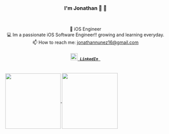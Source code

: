 <h3 align="center">I'm Jonathan 👋</a> 👋</h3>
<br>
<p align="center">
  🍎 iOS Engineer
  <br>
  💻  Im a passionate iOS Software Engineer!! growing and learning everyday.
  <br>
  📫 How to reach me: <a href="mailto: jonathannunez16@gmail.com">jonathannunez16@gmail.com</a>
  
   <h5 align="center">
    <code><a href="https://www.linkedin.com/in/jonathan-nunez-/"><img width="22" src="https://res.cloudinary.com/dkevcmz3i/image/upload/v1620506336/Personal/Github%20front%20readme/linkedin_wzkegb.svg"> LinkedIn </a></code>
  </h5>
</p>





<div style="display:flex;">
<p align=center>
  <a href="https://github.com/anuraghazra/github-readme-stats" title="Go to Source.">
    <img height=174 align="center" src="https://github-readme-stats.vercel.app/api?username=jona1995n&show_icons=true">
  </a>
  <a href="https://github.com/anuraghazra/github-readme-stats">
  <img height=175 align="center" src="https://github-readme-stats.vercel.app/api/top-langs/?username=jona1995n&langs_count=10&layout=compact" />
  </a>
  </p>
  </div>
